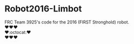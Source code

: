 # Robot2016-Limbot
FRC Team 3925's code for the 2016 (FIRST Stronghold) robot.
<br/>
:heart::heart::heart:
<br/>
:heart::octocat::heart:
<br/>
:heart::heart::heart:
